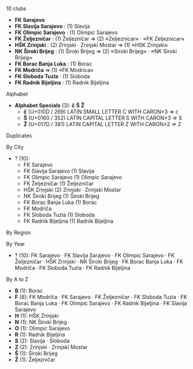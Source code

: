 10 clubs

- **FK Sarajevo**
- **FK Slavija Sarajevo** : (1) Slavija
- **FK Olimpic Sarajevo** : (1) Olimpic Sarajevo
- **FK Željezničar** : (1) Željezničar ⇒ (2) ≈Zeljeznicar≈ · ≈FK Zeljeznicar≈
- **HŠK Zrinjski** : (2) Zrinjski · Zrinjski Mostar ⇒ (1) ≈HSK Zrinjski≈
- **NK Široki Brijeg** : (1) Široki Brijeg ⇒ (2) ≈Siroki Brijeg≈ · ≈NK Siroki Brijeg≈
- **FK Borac Banja Luka** : (1) Borac
- **FK Modriča** ⇒ (1) ≈FK Modrica≈
- **FK Sloboda Tuzla** : (1) Sloboda
- **FK Radnik Bijeljina** : (1) Radnik Bijeljina




Alphabet

- **Alphabet Specials** (3):  **č**  **Š**  **Ž** 
  - **č** (U+010D / 269) LATIN SMALL LETTER C WITH CARON×3 ⇒ c
  - **Š** (U+0160 / 352) LATIN CAPITAL LETTER S WITH CARON×3 ⇒ S
  - **Ž** (U+017D / 381) LATIN CAPITAL LETTER Z WITH CARON×2 ⇒ Z




Duplicates





By City

- ? (10): 
  - FK Sarajevo 
  - FK Slavija Sarajevo  (1) Slavija
  - FK Olimpic Sarajevo  (1) Olimpic Sarajevo
  - FK Željezničar  (1) Željezničar
  - HŠK Zrinjski  (2) Zrinjski · Zrinjski Mostar
  - NK Široki Brijeg  (1) Široki Brijeg
  - FK Borac Banja Luka  (1) Borac
  - FK Modriča 
  - FK Sloboda Tuzla  (1) Sloboda
  - FK Radnik Bijeljina  (1) Radnik Bijeljina




By Region





By Year

- ? (10):   FK Sarajevo · FK Slavija Sarajevo · FK Olimpic Sarajevo · FK Željezničar · HŠK Zrinjski · NK Široki Brijeg · FK Borac Banja Luka · FK Modriča · FK Sloboda Tuzla · FK Radnik Bijeljina






By A to Z

- **B** (1): Borac
- **F** (8): FK Modriča · FK Sarajevo · FK Željezničar · FK Sloboda Tuzla · FK Borac Banja Luka · FK Olimpic Sarajevo · FK Radnik Bijeljina · FK Slavija Sarajevo
- **H** (1): HŠK Zrinjski
- **N** (1): NK Široki Brijeg
- **O** (1): Olimpic Sarajevo
- **R** (1): Radnik Bijeljina
- **S** (2): Slavija · Sloboda
- **Z** (2): Zrinjski · Zrinjski Mostar
- **Š** (1): Široki Brijeg
- **Ž** (1): Željezničar




